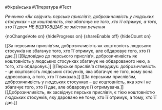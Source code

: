 #Українська #Література #Тест

*Реченню «Як свідчить перське прислів’я, доброзичливість у людських стосунках – це коштовність, яка збагачує не того, хто її отримує, а того, хто її дає» НЕ ВІДПОВІДАЄ за змістом речення*

{noChangeVote on}
{hideProgress on}
{shareEnable off}
{hideCount on}

[[За перським прислів’ям, доброзичливість як коштовність людських стосунків не збагачує того, хто її отримує, але обдаровує того, хто її дає.]]
[[Відповідно до перського прислів’я, доброзичливість як коштовність у людських стосунках збагачує не обдарованого нею, а того, хто обдаровує.]]
[[Перське прислів’я стверджує: доброзичливість – це коштовність людських стосунків, яка збагачує не того, кому вона адресована, а того, хто її виказав.]]
[[За перським прислів’ям, доброзичливість у людських стосунках – це коштовність, яка хоч і не збагачує того, хто її дає, але обдаровує її отримувача.]]
[[Доброзичливість, як засвідчує перське прислів’я, є тією коштовністю людських стосунків, яку даровано не тому, хто її отримує, а тому, хто її дає.]]
